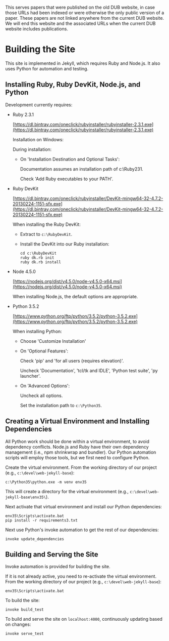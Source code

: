 This serves papers that were published on the old DUB website, in case those URLs had been indexed or were
otherwise the only public version of a paper. These papers are not linked anywhere from the current DUB website.
We will end this website and the associated URLs when the current DUB website includes publications.

# Building the Site

This site is implemented in Jekyll, which requires Ruby and Node.js. It also uses Python for automation and testing.

## Installing Ruby, Ruby DevKit, Node.js, and Python

Development currently requires:

- Ruby 2.3.1

  [https://dl.bintray.com/oneclick/rubyinstaller/rubyinstaller-2.3.1.exe](https://dl.bintray.com/oneclick/rubyinstaller/rubyinstaller-2.3.1.exe)

  Installation on Windows:

  During installation:

  - On 'Installation Destination and Optional Tasks':

    Documentation assumes an installation path of c:\Ruby231.

    Check 'Add Ruby executables to your PATH'.

- Ruby DevKit

  [https://dl.bintray.com/oneclick/rubyinstaller/DevKit-mingw64-32-4.7.2-20130224-1151-sfx.exe](https://dl.bintray.com/oneclick/rubyinstaller/DevKit-mingw64-32-4.7.2-20130224-1151-sfx.exe)

  When installing the Ruby DevKit:

  - Extract to `c:\RubyDevKit`.

  - Install the DevKit into our Ruby installation:

    ~~~
    cd c:\RubyDevKit
    ruby dk.rb init
    ruby dk.rb install
    ~~~

- Node 4.5.0

  [https://nodejs.org/dist/v4.5.0/node-v4.5.0-x64.msi](https://nodejs.org/dist/v4.5.0/node-v4.5.0-x64.msi)

  When installing Node.js, the default options are appropriate.

- Python 3.5.2

  [https://www.python.org/ftp/python/3.5.2/python-3.5.2.exe](https://www.python.org/ftp/python/3.5.2/python-3.5.2.exe)

  When installing Python:

  - Choose 'Customize Installation'
  - On 'Optional Features':

    Check 'pip' and 'for all users (requires elevation)'.

    Uncheck 'Documentation', 'tcl/tk and IDLE', 'Python test suite', 'py launcher'.

  - On 'Advanced Options':

    Uncheck all options.

    Set the installation path to `c:\Python35`.

## Creating a Virtual Environment and Installing Dependencies

All Python work should be done within a virtual environment, to avoid dependency conflicts.
Node.js and Ruby have their own dependency management (i.e., npm shrinkwrap and bundler).
Our Python automation scripts will employ those tools, but we first need to configure Python.

Create the virtual environment. From the working directory of our project (e.g., `c:\devel\web-jekyll-base`):

    c:\Python35\python.exe -m venv env35

This will create a directory for the virtual environment (e.g., `c:\devel\web-jekyll-base\env35\`).

Next activate that virtual environment and install our Python dependencies:

    env35\Scripts\activate.bat
    pip install -r requirements3.txt

Next use Python's invoke automation to get the rest of our dependencies:

    invoke update_dependencies

## Building and Serving the Site

Invoke automation is provided for building the site.

If it is not already active, you need to re-activate the virtual environment.
From the working directory of our project (e.g., `c:\devel\web-jekyll-base`):

    env35\Scripts\activate.bat

To build the site:

    invoke build_test

To build and serve the site on `localhost:4000`, continuously updating based on changes:

    invoke serve_test